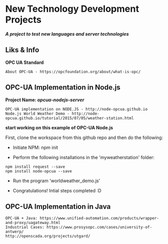 # New Technology Development Projects
**_A project to test new languages and server technologies_**

## Liks & Info

**OPC UA Standard**
```
About OPC-UA - https://opcfoundation.org/about/what-is-opc/
```

## OPC-UA Implementation in Node.js
**Project Name: _opcua-nodejs-server_**
```
OPC-UA implementation on NODE.JS - http://node-opcua.github.io
Node.js World Weather Demo - http://node-opcua.github.io/tutorial/2015/07/05/weather-station.html
```
**start working on this example of OPC-UA Node.js**

First, clone the workspace from this github repo and then do the following:

- Initiate NPM: 
npm init

- Perform the following installations in the 'myweatherstation' folder:
```
npm install request --save
npm install node-opcua --save
```
- Run the program 'worldweather_demo.js'

- Congratulations! Intial steps completed :D

## OPC-UA Implementation in Java
```
OPC-UA + Java: https://www.unified-automation.com/products/wrapper-and-proxy/uagateway.html
Industrial Cases: https://www.prosysopc.com/cases/university-of-antwerp/
http://openscada.org/projects/utgard/
```
